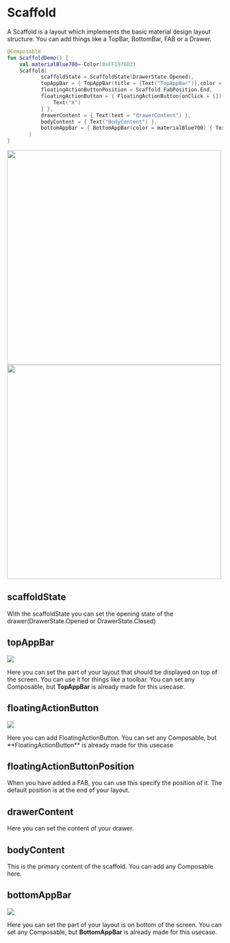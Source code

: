 # Scaffold

A Scaffold is a layout which implements the basic material design layout structure. You can add things like a TopBar, BottomBar, FAB or a Drawer.

```kotlin
@Composable
fun ScaffoldDemo() {
    val materialBlue700= Color(0xFF1976D2)
    Scaffold(
           scaffoldState = ScaffoldState(DrawerState.Opened),
           topAppBar = { TopAppBar(title = {Text("TopAppBar")},color = materialBlue700)  },
           floatingActionButtonPosition = Scaffold.FabPosition.End,
           floatingActionButton = { FloatingActionButton(onClick = {}){
               Text("X")
           } },
           drawerContent = { Text(text = "drawerContent") },
           bodyContent = { Text("BodyContent") },
           bottomAppBar = { BottomAppBar(color = materialBlue700) { Text("BottomAppBar") } }
       )
}
```

<p align="left">
  <img src ="../../images/layout/scaffold/scaffold.png" height="500"  />
  <img src ="../../images/layout/scaffold/scaffoldwithdrawer.png" height="500"  />

</p>


## scaffoldState
With the scaffoldState you can set the opening state of the drawer(DrawerState.Opened or DrawerState.Closed)


## topAppBar

<p align="left">
  <img src ="../../images/layout/scaffold/topappbar.png"  />
</p>

Here you can set the part of your layout that should be displayed on top of the screen. You can use it for things like a toolbar. You can set any Composable, but **TopAppBar** is already made for this usecase.

## floatingActionButton
<p align="left">
  <img src ="../../images/layout/scaffold/floatingactionbutton.png"  />
</p>
Here you can add FloatingActionButton. You can set any Composable, but **FloatingActionButton** is already made for this usecase

## floatingActionButtonPosition
When you have added a FAB, you can use this specify the position of it. The default position is at the end of your layout.
 
## drawerContent
Here you can set the content of your drawer.

## bodyContent
This is the primary content of the scaffold. You can add any Composable here.

## bottomAppBar

<p align="left">
  <img src ="../../images/layout/scaffold/bottomappbar.png"  />
</p>

Here you can set the part of your layout is on bottom of the screen. You can set any Composable, but **BottomAppBar** is already made for this usecase.